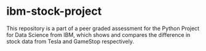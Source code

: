 # ibm-stock-project

This repository is a part of a peer graded assessment
for the Python Project for Data Science from IBM, which shows and 
compares the difference in stock data from Tesla and GameStop respectively.

